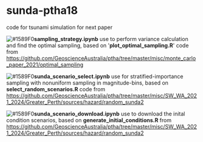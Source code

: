 # sunda-ptha18
code for tsunami simulation for next paper

 ![#1589F0](https://placehold.co/15x15/1589F0/1589F0.png)**sampling_strategy.ipynb** use to perform variance calculation and find the optimal sampling, based on  '**plot_optimal_sampling.R**' code from https://github.com/GeoscienceAustralia/ptha/tree/master/misc/monte_carlo_paper_2021/optimal_sampling

 ![#1589F0](https://placehold.co/15x15/1589F0/1589F0.png)**sunda_scenario_select.ipynb** use for stratified-importance sampling with nonuniform sampling in magnitude-bins, based on **select_random_scenarios.R** code from https://github.com/GeoscienceAustralia/ptha/tree/master/misc/SW_WA_2021_2024/Greater_Perth/sources/hazard/random_sunda2

 ![#1589F0](https://placehold.co/15x15/1589F0/1589F0.png)**sunda_scenario_download.ipynb** use to download the inital condition scenarios, based on **generate_initial_conditions.R** from https://github.com/GeoscienceAustralia/ptha/tree/master/misc/SW_WA_2021_2024/Greater_Perth/sources/hazard/random_sunda2
